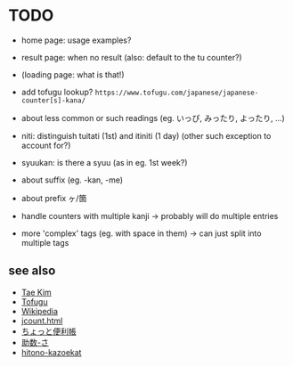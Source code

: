 # TODO

* home page: usage examples?
* result page: when no result (also: default to the tu counter?)
* (loading page: what is that!)
* add tofugu lookup? `https://www.tofugu.com/japanese/japanese-counter[s]-kana/`

* about less common or such readings (eg. いっぴ, みったり, よったり, ...)
* niti: distinguish tuitati (1st) and itiniti (1 day) (other such exception to account for?)
* syuukan: is there a syuu (as in eg. 1st week?)
* about suffix (eg. -kan, -me)
* about prefix ヶ/箇
* handle counters with multiple kanji -> probably will do multiple entries
* more 'complex' tags (eg. with space in them) -> can just split into multiple tags

## see also

- [Tae Kim](http://guidetojapanese.org/learn/grammar/numbers)
- [Tofugu](https://www.tofugu.com/japanese/japanese-counters-list/)
- [Wikipedia](https://en.wikipedia.org/wiki/Japanese_counter_word)
- [jcount.html](https://www.trussel.com/jcount.htm)
- [ちょっと便利帳](https://www.benricho.org/kazu/kazu_riyou.html)
- [助数-さ](https://hiramatu-hifuka.com/onyak/onyak2/josu-sa.html)
- [hitono-kazoekat](http://www.kennya.jp/kotenn/hitono-kazoekat/)
